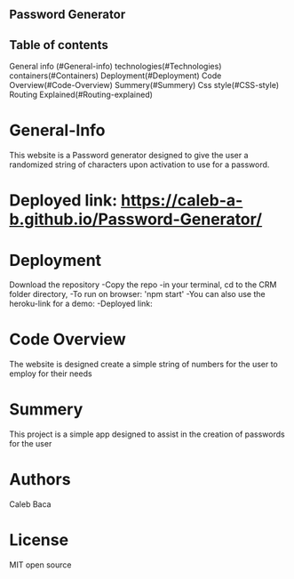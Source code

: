 ## Password Generator
## Table of contents
General info (#General-info)
technologies(#Technologies)
containers(#Containers)
Deployment(#Deployment)
Code Overview(#Code-Overview)
Summery(#Summery)
Css style(#CSS-style)
Routing Explained(#Routing-explained)
# General-Info
This website is a Password generator designed to give the user a randomized string of characters upon activation to use for a password.

# Deployed link: https://caleb-a-b.github.io/Password-Generator/

# Deployment
Download the repository -Copy the repo -in your terminal, cd to the CRM folder directory, -To run on browser: 'npm start' -You can also use the heroku-link for a demo: -Deployed link:

# Code Overview
The website is designed create a simple string of numbers for the user to employ for their needs

# Summery
This project is a simple app designed to assist in the creation of passwords for the user

# Authors
Caleb Baca

# License
MIT open source